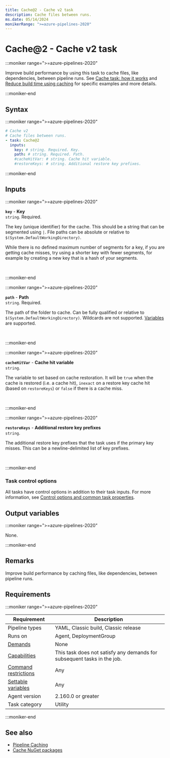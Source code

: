 ```yaml
---
title: Cache@2 - Cache v2 task
description: Cache files between runs.
ms.date: 05/14/2024
monikerRange: ">=azure-pipelines-2020"
---
```


# Cache@2 - Cache v2 task

<!-- :::description::: -->
:::moniker range=">=azure-pipelines-2020"

<!-- :::editable-content name="description"::: -->
Improve build performance by using this task to cache files, like dependencies, between pipeline runs. See [Cache task: how it works](/azure/devops/pipelines/release/caching#cache-task-:-how-it-works) and [Reduce build time using caching](/azure/devops/pipelines/release/caching) for specific examples and more details.
<!-- :::editable-content-end::: -->

:::moniker-end
<!-- :::description-end::: -->

<!-- :::syntax::: -->
## Syntax

:::moniker range=">=azure-pipelines-2020"

```yaml
# Cache v2
# Cache files between runs.
- task: Cache@2
  inputs:
    key: # string. Required. Key. 
    path: # string. Required. Path. 
    #cacheHitVar: # string. Cache hit variable. 
    #restoreKeys: # string. Additional restore key prefixes.
```

:::moniker-end
<!-- :::syntax-end::: -->

<!-- :::inputs::: -->
## Inputs

<!-- :::item name="key"::: -->
:::moniker range=">=azure-pipelines-2020"

**`key`** - **Key**<br>
`string`. Required.<br>
<!-- :::editable-content name="helpMarkDown"::: -->
The key (unique identifier) for the cache. This should be a string that can be segmented using `|`. File paths can be absolute or relative to `$(System.DefaultWorkingDirectory)`.

While there is no defined maximum number of segments for a key, if you are getting cache misses, try using a shorter key with fewer segments, for example by creating a new key that is a hash of your segments.
<!-- :::editable-content-end::: -->
<br>

:::moniker-end
<!-- :::item-end::: -->
<!-- :::item name="path"::: -->
:::moniker range=">=azure-pipelines-2020"

**`path`** - **Path**<br>
`string`. Required.<br>
<!-- :::editable-content name="helpMarkDown"::: -->
The path of the folder to cache. Can be fully qualified or relative to `$(System.DefaultWorkingDirectory)`. Wildcards are not supported. [Variables](/azure/devops/pipelines/build/variables) are supported.
<!-- :::editable-content-end::: -->
<br>

:::moniker-end
<!-- :::item-end::: -->
<!-- :::item name="cacheHitVar"::: -->
:::moniker range=">=azure-pipelines-2020"

**`cacheHitVar`** - **Cache hit variable**<br>
`string`.<br>
<!-- :::editable-content name="helpMarkDown"::: -->
The variable to set based on cache restoration. It will be `true` when the cache is restored (i.e. a cache hit), `inexact` on a restore key cache hit (based on `restoreKeys`) or `false` if there is a cache miss.
<!-- :::editable-content-end::: -->
<br>

:::moniker-end
<!-- :::item-end::: -->
<!-- :::item name="restoreKeys"::: -->
:::moniker range=">=azure-pipelines-2020"

**`restoreKeys`** - **Additional restore key prefixes**<br>
`string`.<br>
<!-- :::editable-content name="helpMarkDown"::: -->
The additional restore key prefixes that the task uses if the primary key misses. This can be a newline-delimited list of key prefixes.
<!-- :::editable-content-end::: -->
<br>

:::moniker-end
<!-- :::item-end::: -->

### Task control options

All tasks have control options in addition to their task inputs. For more information, see [Control options and common task properties](/azure/devops/pipelines/yaml-schema/steps-task#common-task-properties).
<!-- :::inputs-end::: -->

<!-- :::outputVariables::: -->
## Output variables

:::moniker range=">=azure-pipelines-2020"

None.

:::moniker-end
<!-- :::outputVariables-end::: -->

<!-- :::remarks::: -->
<!-- :::editable-content name="remarks"::: -->
## Remarks

Improve build performance by caching files, like dependencies, between pipeline runs.
<!-- :::editable-content-end::: -->
<!-- :::remarks-end::: -->

<!-- :::examples::: -->
<!-- :::editable-content name="examples"::: -->
<!-- :::editable-content-end::: -->
<!-- :::examples-end::: -->

<!-- :::properties::: -->
## Requirements

:::moniker range=">=azure-pipelines-2020"

| Requirement | Description |
|-------------|-------------|
| Pipeline types | YAML, Classic build, Classic release |
| Runs on | Agent, DeploymentGroup |
| [Demands](/azure/devops/pipelines/process/demands) | None |
| [Capabilities](/azure/devops/pipelines/agents/agents#capabilities) | This task does not satisfy any demands for subsequent tasks in the job. |
| [Command restrictions](/azure/devops/pipelines/security/templates#agent-logging-command-restrictions) | Any |
| [Settable variables](/azure/devops/pipelines/security/templates#agent-logging-command-restrictions) | Any |
| Agent version |  2.160.0 or greater |
| Task category | Utility |

:::moniker-end
<!-- :::properties-end::: -->

<!-- :::see-also::: -->
<!-- :::editable-content name="seeAlso"::: -->
## See also

* [Pipeline Caching](/azure/devops/pipelines/release/caching)
* [Cache NuGet packages](/azure/devops/pipelines/artifacts/caching-nuget)
<!-- :::editable-content-end::: -->
<!-- :::see-also-end::: -->
